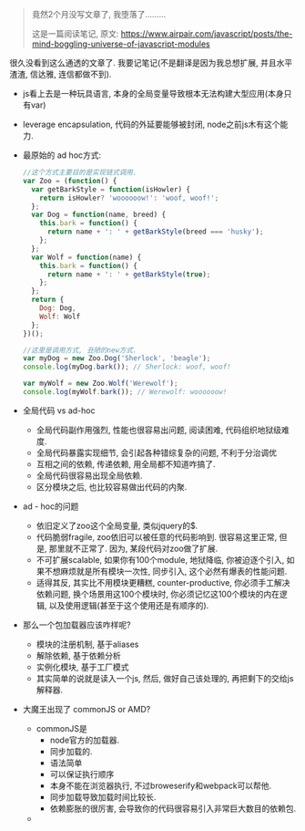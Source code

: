 > 竟然2个月没写文章了, 我堕落了……...
>
> 这是一篇阅读笔记, 原文: https://www.airpair.com/javascript/posts/the-mind-boggling-universe-of-javascript-modules

很久没看到这么通透的文章了. 我要记笔记(不是翻译是因为我总想扩展, 并且水平渣渣, 信达雅, 连信都做不到).

- js看上去是一种玩具语言, 本身的全局变量导致根本无法构建大型应用(本身只有var)

- leverage encapsulation, 代码的外延要能够被封闭, node之前js木有这个能力.

- 最原始的 ad hoc方式:

  ```js
  //这个方式主要目的是实现链式调用.
  var Zoo = (function() { 
    var getBarkStyle = function(isHowler) {
      return isHowler? 'woooooow!': 'woof, woof!';
    }; 
    var Dog = function(name, breed) {
      this.bark = function() {
        return name + ': ' + getBarkStyle(breed === 'husky');
      };
    };
    var Wolf = function(name) {
      this.bark = function() {
        return name + ': ' + getBarkStyle(true);
      };
    };
    return {
      Dog: Dog,
      Wolf: Wolf
    };
  })();
  
  //这里是调用方式, 丑陋的new方式.
  var myDog = new Zoo.Dog('Sherlock', 'beagle');
  console.log(myDog.bark()); // Sherlock: woof, woof!
  
  var myWolf = new Zoo.Wolf('Werewolf');
  console.log(myWolf.bark()); // Werewolf: woooooow!
  ```

- 全局代码 vs ad-hoc

  - 全局代码副作用强烈, 性能也很容易出问题, 阅读困难, 代码组织地狱级难度.
  - 全局代码暴露实现细节, 会引起各种错综复杂的问题, 不利于分治调优
  - 互相之间的依赖, 传递依赖, 用全局都不知道咋搞了.
  - 全局代码很容易出现全局依赖.
  - 区分模块之后, 也比较容易做出代码的内聚.

- ad - hoc的问题

  - 依旧定义了zoo这个全局变量, 类似jquery的$.
  - 代码脆弱fragile, zoo依旧可以被任意的代码影响到. 很容易这里正常, 但是, 那里就不正常了. 因为, 某段代码对zoo做了扩展.
  - 不可扩展scalable, 如果你有100个module, 地狱降临, 你被迫逐个引入, 如果不想麻烦就是所有模块一次性, 同步引入, 这个必然有爆表的性能问题.
  - 适得其反, 其实比不用模块更糟糕, counter-productive, 你必须手工解决依赖问题, 换个场景用这100个模块时, 你必须记忆这100个模块的内在逻辑, 以及使用逻辑(甚至于这个使用还是有顺序的).

- 那么一个包加载器应该咋样呢?

  - 模块的注册机制, 基于aliases
  - 解除依赖, 基于依赖分析
  - 实例化模块, 基于工厂模式
  - 其实简单的说就是读入一个js, 然后, 做好自己该处理的, 再把剩下的交给js解释器.

- 大魔王出现了 commonJS or AMD?

  - commonJS是
    - node官方的加载器.
    - 同步加载的.
    - 语法简单
    - 可以保证执行顺序
    - 本身不能在浏览器执行, 不过broweserify和webpack可以帮他.
    - 同步加载导致加载时间比较长.
    - 依赖膨胀的很厉害, 会导致你的代码很容易引入非常巨大数目的依赖包.
  - 